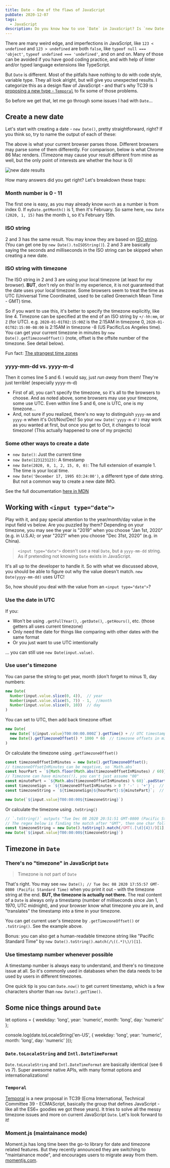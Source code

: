 ```yaml
---
title: Date - One of the flaws of JavaScript
pubDate: 2020-12-07
tags:
  - JavaScript
description: Do you know how to use `Date` in JavaScript? Is `new Date('2020-01-01')` the same as `new Date('2020-1-01')`? Here're the pitfalls I fell into... 
---
```


There are many weird edge, and imperfections in JavaScript, like `123 < undefined` and `123 > undefined` are both `false`, like `typeof null === 'object'`, `typeof undefined === 'undefined'`, and on and on. Many of those can be avoided if you have good coding practice, and with help of linter and/or typed language extensions like TypeScript. 

But `Date` is different. Most of the pitfalls have nothing to do with code style, variable type. They all look alright, but will give you unexpected results. I categorize this as a design flaw of JavaScript - and that's why TC39 is [proposing a new type - `Temporal`](https://tc39.es/proposal-temporal/docs/) to fix some of those problems.

So before we get that, let me go through some issues I had with `Date`...

## Create a new date

Let's start with creating a date - `new Date()`, pretty straightforward, right? If you think so, try to name the output of each of these:

<div class="_interaction-container">
  <quiz-reveal :rows="[
        {code: `new Date(2020, 1, 2)`, value: new Date(2020, 1, 2)},
        {code: `new Date('2020-01-02T00:00')`, value: new Date('2020-01-02T00:00:00')},
        {code: `new Date('2020-01-02T00:00:00.000')`, value: new Date('2020-01-02T00:00:00.000')},
        {code: `new Date('2020-01-02T00:00:00.000Z')`, value: new Date('2020-01-02T00:00:00.000Z')},
        {code: `new Date('2020-01-02')`, value: new Date('2020-01-02')},
        {code: `new Date('2020-1-2')`, value: new Date('2020-1-2')},
      ]" />
</div>

The above is what your current browser parses those. Different browsers may parse some of them differently. For comparison, below is what Chrome 86 Mac renders. (Timezone may cause your result different from mine as well, but the only point of interests are whether the hour is 0)

![new date results](../assets/date-new.png)

How many answers did you get right? Let's breakdown these traps:

### Month number is 0 - 11

The first one is easy, as you may already know `month` as a number is from index 0. If `myDate.getMonth()` is 1, then it's February. So same here, `new Date (2020, 1, 15)` has the month `1`, so it's February 15th.

### ISO string

2 and 3 has the same result. You may know they are based on [ISO string](https://www.w3.org/TR/NOTE-datetime). (You can get one by `new Date().toISOString()`). 2 and 3 are basically saying the seconds and milliseconds in the ISO string can be skipped when creating a new date.

### ISO string with timezone

The ISO string in 2 and 3 are using your local timezone (at least for my browser). **BUT**, don't rely on this! In my experience, it is not guaranteed that the date uses your local timezone. Some browsers seem to treat the time as UTC (Universal Time Coordinated, used to be called Greenwich Mean Time - GMT) time.

So if you want to use this, it's better to specify the timezone explicitly, like line 4. Timezone can be specified at the end of an ISO string by `+/-hh:mm`, or `Z` (for UTC). e.g. `2020-01-01T02:15:00Z` is the 2:15AM in timezone 0, `2020-01-01T02:15:00-08:00` is 2:15AM in timezone -8 (US Pacific/Los Angeles time). You can get your current timezone in minutes by `new Date().getTimezoneOffset()` (note, offset is the offsite number of the timezone. See detail below).

Fun fact: [The strangest time zones](https://www.youtube.com/watch?v=J1kOkoma_hM)

### yyyy-mm-dd vs. yyyy-m-d

Then it comes line 5 and 6. I would say, just *run away* from them! They're just terrible! (especially yyyy-m-d)

- First of all, you can't specify the timezone, so it's all to the browsers to choose. And as noted above, some browsers may use your timezone, some use UTC. Even within line 5 and 6, one is UTC, one is my timezone...
- And, not sure if you realized, there's no way to distinguish `yyyy-mm` and `yyyy-m` when it's Oct/Nov/Dec! So your `new Date('yyyy-m-d')` may work as you wanted at first, but once you get to Oct, it changes to local timezone! (This actually happened to one of my projects)

### Some other ways to create a date

- `new Date()`: Just the current time
- `new Date(123123123)`: A timestamp
- `new Date(2020, 0, 1, 2, 15, 0, 0)`: The full extension of example 1. The time is your local time.
- `new Date('December 17, 1995 03:24:00')`, a different type of date string. But not a common way to create a new date IMO.

See the full documentation [here in MDN](https://developer.mozilla.org/en-US/docs/Web/JavaScript/Reference/Global_Objects/Date/Date)

## Working with `<input type="date">`

<div class="_interaction-container">
  <date-input />
</div>

Play with it, and pay special attention to the year/month/day value in the input field vs below. Are you puzzled by them? Depending on your timezone, you may see the year is "2019" when you choose "Jan 1st, 2020" (e.g. in U.S.A); or year "2021" when you choose "Dec 31st, 2020" (e.g. in China).

> `<input type="date">` doesn't use a real `Date`, but a `yyyy-mm-dd` string. As if pretending not knowing `Date` exists in JavaScript.

It's all up to the developer to handle it. So with what we discussed above, you should be able to figure out why the value doesn't match. `new Date(yyyy-mm-dd)` uses UTC!

So, how should you deal with the value from an `<input type="date">`?

### Use the date in UTC

If you:
- Won't be using `.getFullYear()`, `.getDate()`, `.getHours()`, etc. (those getters all uses current timezone)
- Only need the date for things like comparing with other dates with the same format
- Or you just want to use UTC intentionally

... you can still use `new Date(input.value)`.

### Use user's timezone

You can parse the string to get year, month (don't forget to minus 1), day numbers:

```js
new Date(
  Number(input.value.slice(0, 4)),  // year
  Number(input.value.slice(5, 7)) - 1,  //month
  Number(input.value.slice(9, 10))  // day
)
```

You can set to UTC, then add back timezone offset

```js
new Date(
  new Date(`${input.value}T00:00:00.000Z`).getTime() + // UTC timestamp of midnight the selected day
  new Date().getTimezoneOffset() * 1000 * 60  // timezone offsets in milliseconds
)
```

Or calculate the timezone using `.getTimezoneOffset()`
```js
const timezoneOffsetInMinutes = new Date().getTimezoneOffset();
// timezoneOffsetInMinutes can be negative, so `Math.abs`
const hourPart = `${Math.floor(Math.abs(timezoneOffsetInMinutes) / 60)}`.padStart(2, '0'); // "08"
// Timezone can have minutes(!), you can't just assume "00"
const minutePart = `${Math.abs(timezoneOffsetInMinutes) % 60}`.padStart(2, '0');  // "00"
const timezoneSign = `${timezoneOffsetInMinutes > 0 ? '-' : '+'}`;  // Offset is the opposite number of timezone
const timezoneString = `${timezoneSign}${hourPart}:${minutePart}`;  // -08:00

new Date(`${input.value}T00:00:00${timezoneString}`)
```

Or calculate the timezone using `.toString()`
```js
// `.toString()` outputs "Tue Dec 08 2020 20:51:51 GMT-0800 (Pacific Standard Time)"
// The regex below is finding the match after "GMT", then one char followed by 4 numbers
const timezoneString = new Date().toString().match(/GMT(.[\d]{4})/)[1];  // "-0800"
new Date(`${input.value}T00:00:00${timezoneString}`)
```

## Timezone in `Date`

### There's no "timezone" in JavaScript `Date`

> Timezone is not part of `Date`

That's right. You may see `new Date(); // Tue Dec 08 2020 17:55:57 GMT-0800 (Pacific Standard Time)` when you print it out - with the timezone string at the end. **BUT, the timezone is actually not there.** The real content of a `Date` is always only a timestamp (number of milliseconds since Jan 1, 1970, UTC midnight), and your browser know what timezone you are in, and "translates" the timestamp into a time in your timezone.

You can get current user's timezone by `.getTimezoneOffset()` or `.toString()`. See the example above.

Bonus: you can also get a human-readable timezone string like "Pacific Standard Time" by `new Date().toString().match(/\((.*)\)/)[1]`.

### Use timestamp number whenever possible

A timestamp number is always easy to understand, and there's no timezone issue at all. So it's commonly used in databases when the data needs to be used by users in different timezones.

One quick tip is you can `Date.now()` to get current timestamp, which is a few characters shorter than `new Date().getTime()`.

## Some nice things around `Date`
let options = { weekday: 'long', year: 'numeric', month: 'long', day: 'numeric' };

console.log(date.toLocaleString('en-US', { weekday: 'long', year: 'numeric', month: 'long', day: 'numeric' }));
### `Date.toLocaleString` and `Intl.DateTimeFormat`

`Date.toLocaleString` and `Intl.DateTimeFormat` are basically identical (see 6 vs 7). Super awesome native APIs, with many format options and internationalizations! 

<div class="_interaction-container">
  <quiz-reveal :rows="[
        {code: `new Date().toLocaleString()`, value: new Date().toLocaleString()},
        {code: `new Date().toLocaleDateString()`, value: new Date().toLocaleDateString()},
        {code: `new Date().toLoTimecaleString()`, value: new Date().toLocaleTimeString()},
        {code: `new Date().toLocaleString('zh-CN')`, value: new Date().toLocaleString('zh-CN')},
        {code: `new Date().toLocaleString('ko-KR')`, value: new Date().toLocaleString('ko-KR')},
        {code: `Intl.DateTimeFormat('zh-CN', {weekday: 'long', month: 'long'}).format(new Date())`, value: Intl.DateTimeFormat('zh-CN', {weekday: 'long', month: 'long'}).format(new Date())},
        {code: `new Date().toLocaleDateString('en-US', { weekday: 'long', year: 'numeric', month: 'long', day: 'numeric' })`, value: new Date().toLocaleDateString('en-US', { weekday: 'long', year: 'numeric', month: 'long', day: 'numeric' })},
        {code: `Intl.DateTimeFormat('en-US', { weekday: 'long', year: 'numeric', month: 'long', day: 'numeric' }).format(new Date())`, value: Intl.DateTimeFormat('en-US', { weekday: 'long', year: 'numeric', month: 'long', day: 'numeric' }).format(new Date())}
      ]" />
</div>

### `Temporal`

[Temporal](https://tc39.es/proposal-temporal/docs/) is a new proposal in TC39 (Ecma International, Technical Committee 39 - ECMAScript, basically the group that defines JavaScript - like all the ES6+ goodies we got these years). It tries to solve all the messy timezone issues and more on current JavaScript `Date`. Let's look forward to it!

### Moment.js (maintainance mode)

Moment.js has long time been the go-to library for date and timezone related features. But they recently announced they are switching to "maintainance mode", and encourages users to migrate away from them. [momentjs.com](https://momentjs.com/docs/#/-project-status/).
